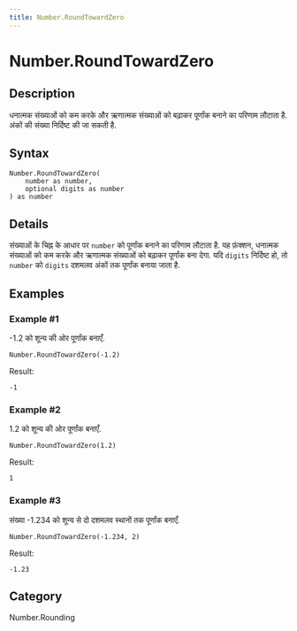 ```yaml
---
title: Number.RoundTowardZero
---
```


# Number.RoundTowardZero


## Description

धनात्मक संख्याओं को कम करके और ऋणात्मक संख्याओं को बढ़ाकर पूर्णांक बनाने का परिणाम लौटाता है. अंकों की संख्या निर्दिष्ट की जा सकती है.


## Syntax

```powerquery
Number.RoundTowardZero(
    number as number,
    optional digits as number
) as number
```


## Details

संख्याओं के चिह्न के आधार पर <code>number</code> को पूर्णांक बनाने का परिणाम लौटाता है. यह फ़ंक्शन, धनात्मक संख्याओं को कम करके और ऋणात्मक संख्याओं को बढ़ाकर पूर्णांक बना देगा.    यदि <code>digits</code> निर्दिष्ट हो, तो <code>number</code> को <code>digits</code> दशमलव अंकों तक पूर्णांक बनाया जाता है.  


## Examples

### Example #1 
-1.2 को शून्य की ओर पूर्णांक बनाएँ.
```powerquery
Number.RoundTowardZero(-1.2)
```

Result: 
```powerquery
-1
```


### Example #2 
1.2 को शून्य की ओर पूर्णांक बनाएँ.
```powerquery
Number.RoundTowardZero(1.2)
```

Result: 
```powerquery
1
```


### Example #3 
संख्या -1.234 को शून्य से दो दशमलव स्थानों तक पूर्णांक बनाएँ.
```powerquery
Number.RoundTowardZero(-1.234, 2)
```

Result: 
```powerquery
-1.23
```




## Category
Number.Rounding
